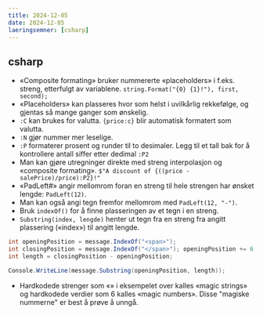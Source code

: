 ```yaml
---
title: 2024-12-05
date: 2024-12-05
laeringsemner: [csharp]
---
```

## csharp
- «Composite formating» bruker nummererte «placeholders» i f.eks. streng, etterfulgt av variablene. `string.Format("{0} {1}!"), first, second);`
- «Placeholders» kan plasseres hvor som helst i uvilkårlig rekkefølge, og gjentas så mange ganger som ønskelig.
- `:C` kan brukes for valutta. `{price:c}` blir automatisk formatert som valutta.
- `:N` gjør nummer mer leselige.
- `:P` formaterer prosent og runder til to desimaler. Legg til et tall bak for å kontrollere antall siffer etter dedimal `:P2`
- Man kan gjøre utregninger direkte med streng interpolasjon og «composite formating». `$"A discount of {((price - salePrice)/price):P2}!"`
- «PadLeft#» angir mellomrom foran en streng til hele strengen har ønsket lengde: `PadLeft(12)`.
- Man kan også angi tegn fremfor mellomrom med `PadLeft(12, "-")`.
- Bruk `indexOf()` for å finne plasseringen av et tegn i en streng.
- `Substring(index, lengde)` henter ut tegn fra en streng fra angitt plassering («index») til angitt lengde.
```c#
int openingPosition = message.IndexOf("<span>"); 
int closingPosition = message.IndexOf("</span>"); openingPosition += 6; 
int length = closingPosition - openingPosition; 

Console.WriteLine(message.Substring(openingPosition, length));
```
- Hardkodede strenger som «<span>» i eksempelet over kalles «magic strings» og hardkodede verdier som 6 kalles «magic numbers». Disse "magiske nummerne" er best å prøve å unngå.
